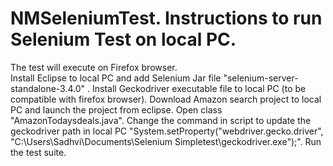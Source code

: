 # NMSeleniumTest. Instructions to run Selenium Test on local PC.<br/>
The test will execute on Firefox browser.<br/>
Install Eclipse to local PC and add Selenium Jar file "selenium-server-standalone-3.4.0" .
Install Geckodriver executable file to local PC (to be compatible with firefox browser). 
Download Amazon search project to local PC and launch the project from eclipse. 
Open class "AmazonTodaysdeals.java".
Change the command in script to update the geckodriver path in local PC "System.setProperty("webdriver.gecko.driver", "C:\\Users\\Sadhvi\\Documents\\Selenium Simpletest\\geckodriver.exe");".
Run the test suite. 
